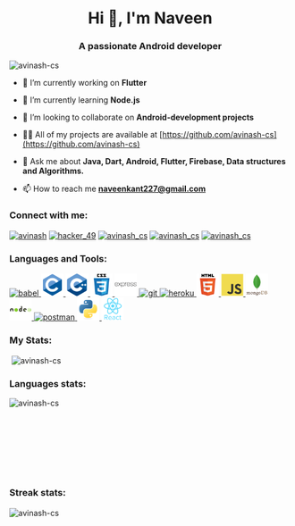 <h1 align="center">Hi 👋, I'm Naveen</h1>
<h3 align="center">A passionate Android developer</h3>

<p align="left"> <img src="https://komarev.com/ghpvc/?username=avinash-cs&label=Profile%20views&color=0e75b6&style=flat" alt="avinash-cs" /> </p>

- 🔭 I’m currently working on **Flutter**

- 🌱 I’m currently learning **Node.js**

- 👯 I’m looking to collaborate on **Android-development projects**

- 👨‍💻 All of my projects are available at [https://github.com/avinash-cs](https://github.com/avinash-cs)

- 💬 Ask me about **Java, Dart, Android, Flutter, Firebase, Data structures and Algorithms.**

- 📫 How to reach me **naveenkant227@gmail.com**

<h3 align="left">Connect with me:</h3>
<p align="left">
<a href="https://www.linkedin.com/in/naveen-kumar-4643311b5/" target="blank"><img align="center" src="https://raw.githubusercontent.com/rahuldkjain/github-profile-readme-generator/master/src/images/icons/Social/linked-in-alt.svg" alt="avinash" height="30" width="40" /></a>
<a href="https://www.codechef.com/users/hacker_49" target="blank"><img align="center" src="https://cdn.jsdelivr.net/npm/simple-icons@3.1.0/icons/codechef.svg" alt="hacker_49" height="30" width="40" /></a>
<a href="https://www.hackerrank.com/avinash_cs" target="blank"><img align="center" src="https://raw.githubusercontent.com/rahuldkjain/github-profile-readme-generator/master/src/images/icons/Social/hackerrank.svg" alt="avinash_cs" height="30" width="40" /></a>
<a href="https://www.leetcode.com/avinash_cs" target="blank"><img align="center" src="https://raw.githubusercontent.com/rahuldkjain/github-profile-readme-generator/master/src/images/icons/Social/leet-code.svg" alt="avinash_cs" height="30" width="40" /></a>
<a href="https://auth.geeksforgeeks.org/user/avinash_cs" target="blank"><img align="center" src="https://raw.githubusercontent.com/rahuldkjain/github-profile-readme-generator/master/src/images/icons/Social/geeks-for-geeks.svg" alt="avinash_cs" height="30" width="40" /></a>
</p>

<h3 align="left">Languages and Tools:</h3>
<p align="left"> <a href="https://babeljs.io/" target="_blank" rel="noreferrer"> <img src="https://www.vectorlogo.zone/logos/babeljs/babeljs-icon.svg" alt="babel" width="40" height="40"/> </a> <a href="https://www.cprogramming.com/" target="_blank" rel="noreferrer"> <img src="https://raw.githubusercontent.com/devicons/devicon/master/icons/c/c-original.svg" alt="c" width="40" height="40"/> </a> <a href="https://www.w3schools.com/cpp/" target="_blank" rel="noreferrer"> <img src="https://raw.githubusercontent.com/devicons/devicon/master/icons/cplusplus/cplusplus-original.svg" alt="cplusplus" width="40" height="40"/> </a> <a href="https://www.w3schools.com/css/" target="_blank" rel="noreferrer"> <img src="https://raw.githubusercontent.com/devicons/devicon/master/icons/css3/css3-original-wordmark.svg" alt="css3" width="40" height="40"/> </a> <a href="https://expressjs.com" target="_blank" rel="noreferrer"> <img src="https://raw.githubusercontent.com/devicons/devicon/master/icons/express/express-original-wordmark.svg" alt="express" width="40" height="40"/> </a> <a href="https://git-scm.com/" target="_blank" rel="noreferrer"> <img src="https://www.vectorlogo.zone/logos/git-scm/git-scm-icon.svg" alt="git" width="40" height="40"/> </a> <a href="https://heroku.com" target="_blank" rel="noreferrer"> <img src="https://www.vectorlogo.zone/logos/heroku/heroku-icon.svg" alt="heroku" width="40" height="40"/> </a> <a href="https://www.w3.org/html/" target="_blank" rel="noreferrer"> <img src="https://raw.githubusercontent.com/devicons/devicon/master/icons/html5/html5-original-wordmark.svg" alt="html5" width="40" height="40"/> </a>  <a href="https://developer.mozilla.org/en-US/docs/Web/JavaScript" target="_blank" rel="noreferrer"> <img src="https://raw.githubusercontent.com/devicons/devicon/master/icons/javascript/javascript-original.svg" alt="javascript" width="40" height="40"/> </a> <a href="https://www.mongodb.com/" target="_blank" rel="noreferrer"> <img src="https://raw.githubusercontent.com/devicons/devicon/master/icons/mongodb/mongodb-original-wordmark.svg" alt="mongodb" width="40" height="40"/> </a> <a href="https://nodejs.org" target="_blank" rel="noreferrer"> <img src="https://raw.githubusercontent.com/devicons/devicon/master/icons/nodejs/nodejs-original-wordmark.svg" alt="nodejs" width="40" height="40"/> </a> <a href="https://postman.com" target="_blank" rel="noreferrer"> <img src="https://www.vectorlogo.zone/logos/getpostman/getpostman-icon.svg" alt="postman" width="40" height="40"/> </a> <a href="https://www.python.org" target="_blank" rel="noreferrer"> <img src="https://raw.githubusercontent.com/devicons/devicon/master/icons/python/python-original.svg" alt="python" width="40" height="40"/> </a> <a href="https://reactjs.org/" target="_blank" rel="noreferrer"> <img src="https://raw.githubusercontent.com/devicons/devicon/master/icons/react/react-original-wordmark.svg" alt="react" width="40" height="40"/> </a> </p>

<h3 align="left">My Stats:</h3>
<p>&nbsp;<img align="center" src="https://github-readme-stats.vercel.app/api?username=avinash-cs&show_icons=true&locale=en&theme=radical" alt="avinash-cs" /></p>

<h3 align="left">Languages stats:</h3>
<p><img align="left" src="https://github-readme-stats.vercel.app/api/top-langs?username=avinash-cs&show_icons=true&locale=en&layout=compact&theme=radical&show_icons=true" alt="avinash-cs" /></p>
<br></br>
<br></br>
<br></br>
<br></br>
<h3 align="left">Streak stats:</h3>
<p><img align="center" src="https://github-readme-streak-stats.herokuapp.com/?user=avinash-cs&theme=radical&show_icons=true" alt="avinash-cs" /></p>
